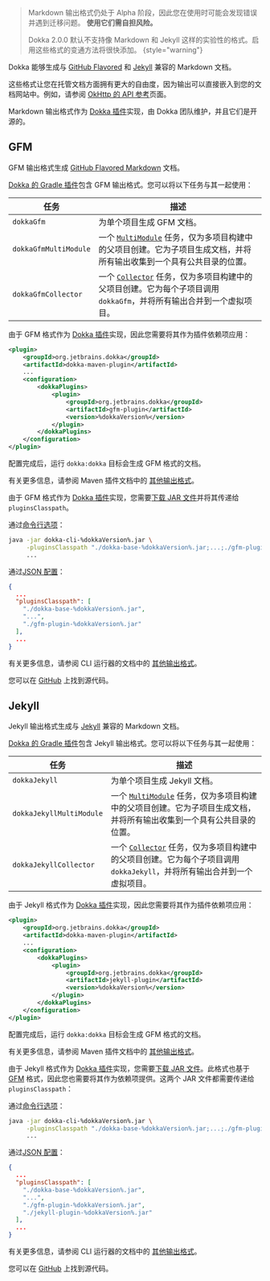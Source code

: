 [//]: # (title: Markdown)

> Markdown 输出格式仍处于 Alpha 阶段，因此您在使用时可能会发现错误并遇到迁移问题。
> **使用它们需自担风险。**
>
> Dokka 2.0.0 默认不支持像 Markdown 和 Jekyll 这样的实验性的格式。启用这些格式的变通方法将很快添加。
{style="warning"}

Dokka 能够生成与 [GitHub Flavored](#gfm) 和 [Jekyll](#jekyll) 兼容的 Markdown 文档。

这些格式让您在托管文档方面拥有更大的自由度，因为输出可以直接嵌入到您的文档网站中。例如，请参阅 [OkHttp 的 API 参考](https://square.github.io/okhttp/5.x/okhttp/okhttp3/)页面。

Markdown 输出格式作为 [Dokka 插件](dokka-plugins.md)实现，由 Dokka 团队维护，并且它们是开源的。

## GFM

GFM 输出格式生成 [GitHub Flavored Markdown](https://github.github.com/gfm/) 文档。

<tabs group="build-script">
<tab title="Gradle" group-key="kotlin">

[Dokka 的 Gradle 插件](dokka-gradle.md)包含 GFM 输出格式。您可以将以下任务与其一起使用：

| **任务**              | **描述**                                                                                                                                                                                                                         |
|-----------------------|-----------------------------------------------------------------------------------------------------------------------------------------------------------------------------------------------------------------------------------------|
| `dokkaGfm`            | 为单个项目生成 GFM 文档。                                                                                                                                                                                                                      |
| `dokkaGfmMultiModule` | 一个 [`MultiModule`](dokka-gradle.md#multi-project-builds) 任务，仅为多项目构建中的父项目创建。它为子项目生成文档，并将所有输出收集到一个具有公共目录的位置。 |
| `dokkaGfmCollector`   | 一个 [`Collector`](dokka-gradle.md#collector-tasks) 任务，仅为多项目构建中的父项目创建。它为每个子项目调用 `dokkaGfm`，并将所有输出合并到一个虚拟项目。                                |

</tab>
<tab title="Maven" group-key="groovy">

由于 GFM 格式作为 [Dokka 插件](dokka-plugins.md#apply-dokka-plugins)实现，因此您需要将其作为插件依赖项应用：

```xml
<plugin>
    <groupId>org.jetbrains.dokka</groupId>
    <artifactId>dokka-maven-plugin</artifactId>
    ...
    <configuration>
        <dokkaPlugins>
            <plugin>
                <groupId>org.jetbrains.dokka</groupId>
                <artifactId>gfm-plugin</artifactId>
                <version>%dokkaVersion%</version>
            </plugin>
        </dokkaPlugins>
    </configuration>
</plugin>
```

配置完成后，运行 `dokka:dokka` 目标会生成 GFM 格式的文档。

有关更多信息，请参阅 Maven 插件文档中的 [其他输出格式](dokka-maven.md#other-output-formats)。

</tab>
<tab title="CLI" group-key="cli">

由于 GFM 格式作为 [Dokka 插件](dokka-plugins.md#apply-dokka-plugins)实现，您需要[下载 JAR 文件](https://repo1.maven.org/maven2/org/jetbrains/dokka/gfm-plugin/%dokkaVersion%/gfm-plugin-%dokkaVersion%.jar)并将其传递给 `pluginsClasspath`。

通过[命令行选项](dokka-cli.md#run-with-command-line-options)：

```Bash
java -jar dokka-cli-%dokkaVersion%.jar \
     -pluginsClasspath "./dokka-base-%dokkaVersion%.jar;...;./gfm-plugin-%dokkaVersion%.jar" \
     ...
```

通过[JSON 配置](dokka-cli.md#run-with-json-configuration)：

```json
{
  ...
  "pluginsClasspath": [
    "./dokka-base-%dokkaVersion%.jar",
    "...",
    "./gfm-plugin-%dokkaVersion%.jar"
  ],
  ...
}
```

有关更多信息，请参阅 CLI 运行器的文档中的 [其他输出格式](dokka-cli.md#other-output-formats)。

</tab>
</tabs>

您可以在 [GitHub](https://github.com/Kotlin/dokka/tree/%dokkaVersion%/dokka-subprojects/plugin-gfm) 上找到源代码。

## Jekyll

Jekyll 输出格式生成与 [Jekyll](https://jekyllrb.com/) 兼容的 Markdown 文档。

<tabs group="build-script">
<tab title="Gradle" group-key="kotlin">

[Dokka 的 Gradle 插件](dokka-gradle.md)包含 Jekyll 输出格式。您可以将以下任务与其一起使用：

| **任务**                 | **描述**                                                                                                                                                                                                                         |
|--------------------------|-----------------------------------------------------------------------------------------------------------------------------------------------------------------------------------------------------------------------------------------|
| `dokkaJekyll`            | 为单个项目生成 Jekyll 文档。                                                                                                                                                                                                                   |
| `dokkaJekyllMultiModule` | 一个 [`MultiModule`](dokka-gradle.md#multi-project-builds) 任务，仅为多项目构建中的父项目创建。它为子项目生成文档，并将所有输出收集到一个具有公共目录的位置。 |
| `dokkaJekyllCollector`   | 一个 [`Collector`](dokka-gradle.md#collector-tasks) 任务，仅为多项目构建中的父项目创建。它为每个子项目调用 `dokkaJekyll`，并将所有输出合并到一个虚拟项目。                             |

</tab>
<tab title="Maven" group-key="groovy">

由于 Jekyll 格式作为 [Dokka 插件](dokka-plugins.md#apply-dokka-plugins)实现，因此您需要将其作为插件依赖项应用：

```xml
<plugin>
    <groupId>org.jetbrains.dokka</groupId>
    <artifactId>dokka-maven-plugin</artifactId>
    ...
    <configuration>
        <dokkaPlugins>
            <plugin>
                <groupId>org.jetbrains.dokka</groupId>
                <artifactId>jekyll-plugin</artifactId>
                <version>%dokkaVersion%</version>
            </plugin>
        </dokkaPlugins>
    </configuration>
</plugin>
```

配置完成后，运行 `dokka:dokka` 目标会生成 GFM 格式的文档。

有关更多信息，请参阅 Maven 插件文档中的 [其他输出格式](dokka-maven.md#other-output-formats)。

</tab>
<tab title="CLI" group-key="cli">

由于 Jekyll 格式作为 [Dokka 插件](dokka-plugins.md#apply-dokka-plugins)实现，您需要[下载 JAR 文件](https://repo1.maven.org/maven2/org/jetbrains/dokka/jekyll-plugin/%dokkaVersion%/jekyll-plugin-%dokkaVersion%.jar)。此格式也基于 [GFM](#gfm) 格式，因此您也需要将其作为依赖项提供。这两个 JAR 文件都需要传递给 `pluginsClasspath`：

通过[命令行选项](dokka-cli.md#run-with-command-line-options)：

```Bash
java -jar dokka-cli-%dokkaVersion%.jar \
     -pluginsClasspath "./dokka-base-%dokkaVersion%.jar;...;./gfm-plugin-%dokkaVersion%.jar;./jekyll-plugin-%dokkaVersion%.jar" \
     ...
```

通过[JSON 配置](dokka-cli.md#run-with-json-configuration)：

```json
{
  ...
  "pluginsClasspath": [
    "./dokka-base-%dokkaVersion%.jar",
    "...",
    "./gfm-plugin-%dokkaVersion%.jar",
    "./jekyll-plugin-%dokkaVersion%.jar"
  ],
  ...
}
```

有关更多信息，请参阅 CLI 运行器的文档中的 [其他输出格式](dokka-cli.md#other-output-formats)。

</tab>
</tabs>

您可以在 [GitHub](https://github.com/Kotlin/dokka/tree/%dokkaVersion%/dokka-subprojects/plugin-jekyll) 上找到源代码。